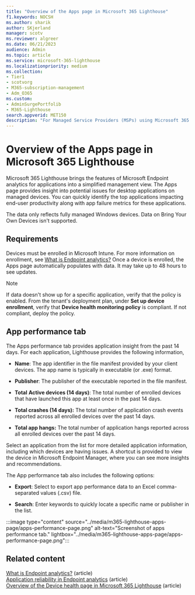 ```yaml
---
title: "Overview of the Apps page in Microsoft 365 Lighthouse"
f1.keywords: NOCSH
ms.author: sharik
author: SKjerland
manager: scotv
ms.reviewer: algreer
ms.date: 06/21/2023
audience: Admin
ms.topic: article
ms.service: microsoft-365-lighthouse
ms.localizationpriority: medium
ms.collection:
- Tier1
- scotvorg
- M365-subscription-management
- Adm_O365
ms.custom:
- AdminSurgePortfolib
- M365-Lighthouse                         
search.appverid: MET150
description: "For Managed Service Providers (MSPs) using Microsoft 365 Lighthouse, learn how to view application performance insights."
---
```


# Overview of the Apps page in Microsoft 365 Lighthouse

Microsoft 365 Lighthouse brings the features of Microsoft Endpoint analytics for applications into a simplified management view. The Apps page provides insight into potential issues for desktop applications on managed devices. You can quickly identify the top applications impacting end-user productivity along with app failure metrics for these applications.

The data only reflects fully managed Windows devices. Data on Bring Your Own Devices isn't supported.

## Requirements

Devices must be enrolled in Microsoft Intune. For more information on enrollment, see [What is Endpoint analytics?](/mem/analytics/overview) Once a device is enrolled, the Apps page automatically populates with data. It may take up to 48 hours to see updates.

> [!NOTE]
> If data doesn't show up for a specific application, verify that the policy is enabled. From the tenant's deployment plan, under **Set up device enrollment**, verify that **Device health monitoring policy** is compliant. If not compliant, deploy the policy.


## App performance tab

The Apps performance tab provides application insight from the past 14 days. For each application, Lighthouse provides the following information,

- **Name**: The app identifier in the file manifest provided by your client devices. The app name is typically in executable (or .exe) format.

- **Publisher**: The publisher of the executable reported in the file manifest.

- **Total** **Active devices (14 days)**: The total number of enrolled devices that have launched this app at least once in the past 14 days.

- **Total crashes (14 days):** The total number of application crash events reported across all enrolled devices over the past 14 days.

- **Total app hangs:** The total number of application hangs reported across all enrolled devices over the past 14 days.

Select an application from the list for more detailed application information, including which devices are having issues. A shortcut is provided to view the device in Microsoft Endpoint Manager, where you can see more insights and recommendations.

The App performance tab also includes the following options:

- **Export**: Select to export app performance data to an Excel comma-separated values (.csv) file.

- **Search**: Enter keywords to quickly locate a specific name or publisher in the list.

:::image type="content" source="../media/m365-lighthouse-apps-page/apps-performance-page.png" alt-text="Screenshot of apps performance tab." lightbox="../media/m365-lighthouse-apps-page/apps-performance-page.png":::


## Related content
[What is Endpoint analytics?](/mem/analytics/overview) (article)\
[Application reliability in Endpoint analytics](/mem/analytics/app-reliability) (article)\
[Overview of the Device health page in Microsoft 365 Lighthouse](m365-lighthouse-device-health-overview.md) (article)
